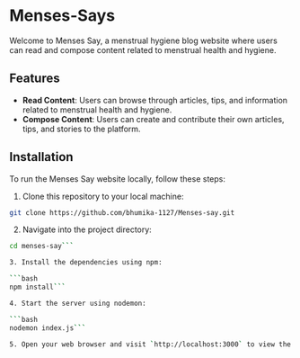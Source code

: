 # Menses-Says

Welcome to Menses Say, a menstrual hygiene blog website where users can read and compose content related to menstrual health and hygiene.

## Features

- **Read Content**: Users can browse through articles, tips, and information related to menstrual health and hygiene.
- **Compose Content**: Users can create and contribute their own articles, tips, and stories to the platform.

## Installation

To run the Menses Say website locally, follow these steps:

1. Clone this repository to your local machine:

```bash
git clone https://github.com/bhumika-1127/Menses-say.git
```

2. Navigate into the project directory:

```bash
cd menses-say```

3. Install the dependencies using npm:

```bash
npm install```

4. Start the server using nodemon:

```bash
nodemon index.js```

5. Open your web browser and visit `http://localhost:3000` to view the Menses Say website.
